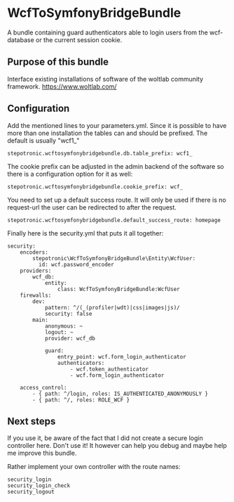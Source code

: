 # WcfToSymfonyBridgeBundle

A bundle containing guard authenticators able to login users from the wcf-database or the current session cookie.

## Purpose of this bundle
Interface existing installations of software of the woltlab community framework.
https://www.woltlab.com/

## Configuration
Add the mentioned lines to your parameters.yml.
Since it is possible to have more than one installation the tables can and should be prefixed.
The default is usually "wcf1_"

`stepotronic.wcftosymfonybridgebundle.db.table_prefix: wcf1_`

The cookie prefix can be adjusted in the admin backend of the software so there is a configuration option for it as well:

`stepotronic.wcftosymfonybridgebundle.cookie_prefix: wcf_`

You need to set up a default success route. It will only be used if there is no request-url the user can be redirected to after the request. 

`stepotronic.wcftosymfonybridgebundle.default_success_route: homepage`

Finally here is the security.yml that puts it all together:

    security:
        encoders:
            stepotronic\WcfToSymfonyBridgeBundle\Entity\WcfUser:
              id: wcf.password_encoder
        providers:
            wcf_db:
                entity:
                    class: WcfToSymfonyBridgeBundle:WcfUser
        firewalls:
            dev:
                pattern: ^/(_(profiler|wdt)|css|images|js)/
                security: false
            main:
                anonymous: ~
                logout: ~
                provider: wcf_db
    
                guard:
                    entry_point: wcf.form_login_authenticator
                    authenticators:
                        - wcf.token_authenticator
                        - wcf.form_login_authenticator
    
        access_control:
            - { path: ^/login, roles: IS_AUTHENTICATED_ANONYMOUSLY }
            - { path: ^/, roles: ROLE_WCF }


## Next steps
If you use it, be aware of the fact that I did not create a secure login controller here. Don't use it!
It however can help you debug and maybe help me improve this bundle.

Rather implement your own controller with the route names:
    
    security_login
    security_login_check
    security_logout

